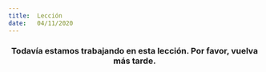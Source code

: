 ```yaml
---
title:  Lección
date:   04/11/2020
---
```


### <center>Todavía estamos trabajando en esta lección. Por favor, vuelva más tarde.</center>